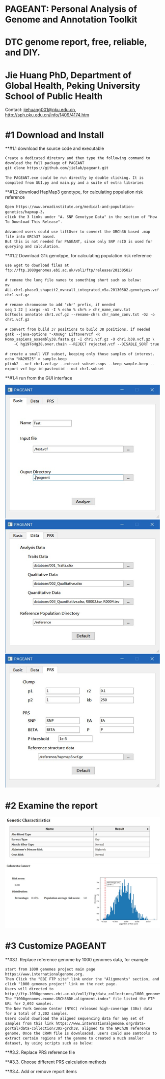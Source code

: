 
# PAGEANT: Personal Analysis of Genome and Annotation Toolkit
# DTC genome report, free, reliable, and DIY.

# Jie Huang PhD, Department of Global Health, Peking University School of Public Health
Contact: jiehuang001@pku.edu.cn, http://sph.pku.edu.cn/info/1409/4174.htm



# #1 Download and Install

**#1.1 download the source code and executable

```
Create a dedicated diretory and then type the following command to download the full package of PAGEANT 
git clone https://github.com/jielab/pageant.git

The PAGEANT.exe could be run directly by double clicking. It is compiled from GUI.py and main.py and a suite of extra libraries

```

**#1.2 download HapMap3 genotype, for calculating population risk reference

```
Open https://www.broadinstitute.org/medical-and-population-genetics/hapmap-3， 
click the 3 links under "A. SNP Genotype Data" in the section of "How To Download This Release".

Advanced users could use liftOver to convert the GRCh36 based .map file into GRCh37 based.
But this is not needed for PAGEANT, since only SNP rsID is used for querying and calculation.

```

**#1.2 Download G1k genotype, for calculating population risk reference
```
use wget to download files at ftp://ftp.1000genomes.ebi.ac.uk/vol1/ftp/release/20130502/

# rename the long file names to something short such as below:
mv ALL.chr1.phase3_shapeit2_mvncall_integrated_v5a.20130502.genotypes.vcf.gz chr1.vcf.gz

# rename chromosome to add "chr" prefix, if needed
seq 1 22 | xargs -n1 -I % echo % chr% > chr_name_conv.txt
bcftools annotate chr1.vcf.gz --rename-chrs chr_name_conv.txt -Oz -o chr1.vcf.gz

# convert from build 37 positions to build 38 positions, if needed
gatk --java-options "-Xmx6g" LiftoverVcf -R Homo_sapiens_assembly38.fasta.gz -I chr1.vcf.gz -O chr1.b38.vcf.gz \
	-C hg19ToHg38.over.chain --REJECT rejected.vcf --DISABLE_SORT true

# create a small VCF subset, keeping only those samples of interest.
echo "NA20525" > sample.keep
plink2 --vcf chr1.vcf.gz --extract subset.snps --keep sample.keep --export vcf bgz id-paste=iid --out chr1.subset

```


**#1.4 run from the GUI interface

![Figure 1A](./pictures/figure1A.jpg)
![Figure 1B](./pictures/figure1B.jpg)
![Figure 1B](./pictures/figure1C.jpg)


# #2 Examine the report

![Figure 2A](./pictures/figure2A.jpg)
![Figure 2B](./pictures/figure2B.jpg)


# #3 Customize PAGEANT

**#3.1. Replace reference genome by 1000 genomes data, for example

```
start from 1000 genomes project main page https://www.internationalgenome.org. 
Then Click the "EBI FTP site" link under the "Alignments" section, and click "1000_genomes_project" link on the next page.
Users will directed to http://ftp.1000genomes.ebi.ac.uk/vol1/ftp/data_collections/1000_genomes_project/. 
The "1000genomes.exome.GRCh38DH.alignment.index" file listed the FTP URL for 2,692 samples. 
The New York Genome Center (NYGC) released high-coverage (30x) data for a total of 3,202 samples. 
Users could download the aligned sequencing data for any set of samples from this link https://www.internationalgenome.org/data-portal/data-collection/30x-grch38, aligned to the GRCh38 reference genome. Once the CRAM file is downloaded, users could use samtools to extract certain regions of the genome to created a much smaller dataset, by using scripts such as below:

```


**#3.2. Replace PRS reference file


**#3.3. Choose different PRS calculation methods


**#3.4. Add or remove report items





